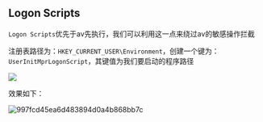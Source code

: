 ## Logon Scripts

`Logon Scripts`优先于av先执行，我们可以利用这一点来绕过av的敏感操作拦截

注册表路径为：`HKEY_CURRENT_USER\Environment`，创建一个键为：`UserInitMprLogonScript`，其键值为我们要启动的程序路径

![](images/security_wiki/15906326297164.png)


效果如下：

![997fcd45ea6d483894d0a4b868bb7c](images/security_wiki/997fcd45ea6d483894d0a4b868bb7cc3.gif)


